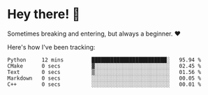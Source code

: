 # Hey there! 👋
Sometimes breaking and entering, but always a beginner. ❤️

Here's how I've been tracking:
<!--START_SECTION:waka-->

```text
Python     12 mins         ████████████████████████░   95.94 %
CMake      0 secs          ▓░░░░░░░░░░░░░░░░░░░░░░░░   02.45 %
Text       0 secs          ▒░░░░░░░░░░░░░░░░░░░░░░░░   01.56 %
Markdown   0 secs          ░░░░░░░░░░░░░░░░░░░░░░░░░   00.05 %
C++        0 secs          ░░░░░░░░░░░░░░░░░░░░░░░░░   00.01 %
```

<!--END_SECTION:waka-->
